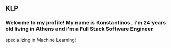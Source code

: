  
## KLP


### <p>Welcome to my profile! My name is Konstantinos , i'm 24 years old living in Athens and i'm a Full Stack Software Engineer
specializing in Machine Learning!</p>
